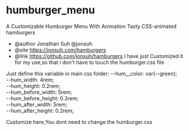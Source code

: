 # humburger_menu
A Customizable Humburger Menu With Animation
Tasty CSS-animated hamburgers
 * @author Jonathan Suh @jonsuh
 * @site https://jonsuh.com/hamburgers
 * @link https://github.com/jonsuh/hamburgers
I have just Customized it for my use,so that i don't have to touch the humburger.css file

Just define this variable in main css folder:
  --hum__color: var(--green);
    <br>
  --hum_width: 4rem;
    <br>
  --hum_height: 0.2rem;
    <br>
  --hum_before_width: 5rem;
    <br>
  --hum_before_height: 0.2rem;
    <br>
  --hum_after_width: 5rem;
    <br>
  --hum_after_height: 0.2rem;
    <br>
  
  
  Customize here,You dont need to change the humburger.css
